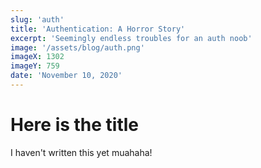 ```yaml
---
slug: 'auth'
title: 'Authentication: A Horror Story'
excerpt: 'Seemingly endless troubles for an auth noob'
image: '/assets/blog/auth.png'
imageX: 1302
imageY: 759
date: 'November 10, 2020'
---
```


# Here is the title

I haven't written this yet muahaha!